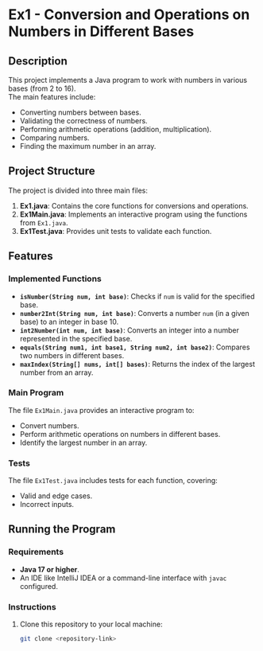 # Ex1 - Conversion and Operations on Numbers in Different Bases

## Description
This project implements a Java program to work with numbers in various bases (from 2 to 16).  
The main features include:
- Converting numbers between bases.
- Validating the correctness of numbers.
- Performing arithmetic operations (addition, multiplication).
- Comparing numbers.
- Finding the maximum number in an array.

## Project Structure
The project is divided into three main files:
1. **Ex1.java**: Contains the core functions for conversions and operations.
2. **Ex1Main.java**: Implements an interactive program using the functions from `Ex1.java`.
3. **Ex1Test.java**: Provides unit tests to validate each function.

## Features
### Implemented Functions
- **`isNumber(String num, int base)`**: Checks if `num` is valid for the specified base.
- **`number2Int(String num, int base)`**: Converts a number `num` (in a given base) to an integer in base 10.
- **`int2Number(int num, int base)`**: Converts an integer into a number represented in the specified base.
- **`equals(String num1, int base1, String num2, int base2)`**: Compares two numbers in different bases.
- **`maxIndex(String[] nums, int[] bases)`**: Returns the index of the largest number from an array.

### Main Program
The file `Ex1Main.java` provides an interactive program to:
- Convert numbers.
- Perform arithmetic operations on numbers in different bases.
- Identify the largest number in an array.

### Tests
The file `Ex1Test.java` includes tests for each function, covering:
- Valid and edge cases.
- Incorrect inputs.

## Running the Program
### Requirements
- **Java 17 or higher**.
- An IDE like IntelliJ IDEA or a command-line interface with `javac` configured.

### Instructions
1. Clone this repository to your local machine:
   ```bash
   git clone <repository-link>
